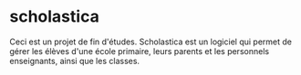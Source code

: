 # scholastica
Ceci est un projet de fin d'études. Scholastica est un logiciel qui permet de gérer les élèves d'une école primaire, leurs parents et les personnels enseignants, ainsi que les classes.
